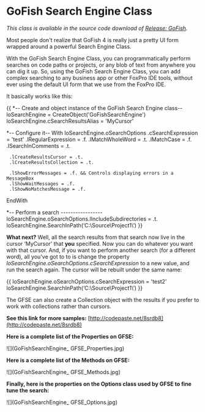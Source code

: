 # GoFish Search Engine Class
_This class is available in the source code download of [Release: GoFish](67852)._

Most people don't realize that GoFish 4 is really just a pretty UI form wrapped around a powerful Search Engine Class. 

With the GoFish Search Engine Class, you can programmatically perform searches on code paths or projects, or any blob of text from anywhere you can dig it up. So, using the GoFish Search Engine Class, you can add complex searching to any business app or other FoxPro IDE tools, without ever using the default UI form that we use from the FoxPro IDE.

It basically works like this:

{{
*-- Create and object instance of the GoFish Search Engine class--
loSearchEngine = CreateObject('GoFishSearchEngine')
loSearchEngine.cSearchResultsAlias = 'MyCursor'          
 
*-- Configure it--
With loSearchEngine.oSearchOptions
     .cSearchExpression = 'test'
     .lRegularExpression = .f.
     .lMatchWholeWord = .t.
     .lMatchCase = .f.
     .lSearchInComments = .t.
     
     .lCreateResultsCursor = .t.
     .lCreateResultsCollection = .t.

     .lShowErrorMessages = .f. && Controls displaying errors in a MessageBox
     .lShowWaitMessages = .f.
     .lShowNoMatchesMessage = .f.
EndWith

*-- Perform a search -----------------
 loSearchEngine.oSearchOptions.lIncludeSubdirectories = .t.
 loSearchEngine.SearchInPath(‘C:\Source\Project1\’)
}}

**What next?**
Well, all the search results from that search now live in the cursor ‘MyCursor’ that **you** specified. Now you can do whatever you want with that cursor. And, if you want to perform another search (for a different word), all you've got to to is change the property _loSearchEngine.oSearchOptions.cSearchExpression_ to a new value, and run the search again. The cursor will be rebuilt under the same name:

{{ 
loSearchEngine.oSearchOptions.cSearchExpression = 'test2'
loSearchEngine.SearchInPath(‘C:\Source\Project1\’)
}}

The GFSE can also create a Collection object with the results if you prefer to work with collections rather than cursors.

**See this link for more samples:**  [http://codepaste.net/8srdb8](http://codepaste.net/8srdb8)


**Here is a complete list of the Properties on GFSE:**

![](GoFishSearchEngine_ GFSE_Properties.jpg)



**Here is a complete list of the Methods on GFSE:**

![](GoFishSearchEngine_ GFSE_Methods.jpg)


**Finally, here is the properties on the Options class used by GFSE to fine tune the search:**

![](GoFishSearchEngine_ GFSE_Options.jpg)
